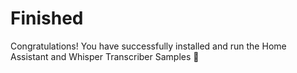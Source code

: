 # Finished

Congratulations! You have successfully installed and run the Home Assistant and Whisper Transcriber Samples 🎉